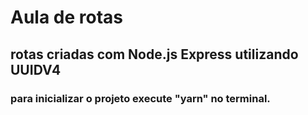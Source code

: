 # Aula de rotas

## rotas criadas com Node.js Express utilizando UUIDV4

### para inicializar o projeto execute "yarn" no terminal.
